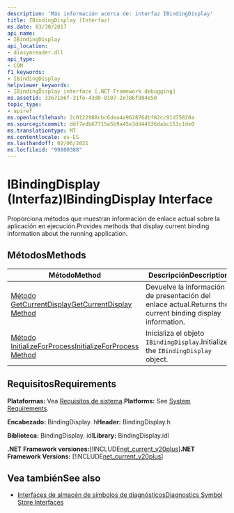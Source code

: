 ```yaml
---
description: 'Más información acerca de: interfaz IBindingDisplay'
title: IBindingDisplay (Interfaz)
ms.date: 03/30/2017
api_name:
- IBindingDisplay
api_location:
- diasymreader.dll
api_type:
- COM
f1_keywords:
- IBindingDisplay
helpviewer_keywords:
- IBindingDisplay interface [.NET Framework debugging]
ms.assetid: 3367166f-31fe-43d0-8107-2e786f984e50
topic_type:
- apiref
ms.openlocfilehash: 2c0122988cbc6dea4a962876dbf82cc91d75820a
ms.sourcegitcommit: ddf7edb67715a5b9a45e3dd44536dabc153c1de0
ms.translationtype: MT
ms.contentlocale: es-ES
ms.lasthandoff: 02/06/2021
ms.locfileid: "99800388"
---
```

# <a name="ibindingdisplay-interface"></a><span data-ttu-id="a89ee-103">IBindingDisplay (Interfaz)</span><span class="sxs-lookup"><span data-stu-id="a89ee-103">IBindingDisplay Interface</span></span>

<span data-ttu-id="a89ee-104">Proporciona métodos que muestran información de enlace actual sobre la aplicación en ejecución.</span><span class="sxs-lookup"><span data-stu-id="a89ee-104">Provides methods that display current binding information about the running application.</span></span>  
  
## <a name="methods"></a><span data-ttu-id="a89ee-105">Métodos</span><span class="sxs-lookup"><span data-stu-id="a89ee-105">Methods</span></span>  
  
|<span data-ttu-id="a89ee-106">Método</span><span class="sxs-lookup"><span data-stu-id="a89ee-106">Method</span></span>|<span data-ttu-id="a89ee-107">Descripción</span><span class="sxs-lookup"><span data-stu-id="a89ee-107">Description</span></span>|  
|------------|-----------------|  
|[<span data-ttu-id="a89ee-108">Método GetCurrentDisplay</span><span class="sxs-lookup"><span data-stu-id="a89ee-108">GetCurrentDisplay Method</span></span>](ibindingdisplay-getcurrentdisplay-method.md)|<span data-ttu-id="a89ee-109">Devuelve la información de presentación del enlace actual.</span><span class="sxs-lookup"><span data-stu-id="a89ee-109">Returns the current binding display information.</span></span>|  
|[<span data-ttu-id="a89ee-110">Método InitializeForProcess</span><span class="sxs-lookup"><span data-stu-id="a89ee-110">InitializeForProcess Method</span></span>](ibindingdisplay-initializeforprocess-method.md)|<span data-ttu-id="a89ee-111">Inicializa el objeto `IBindingDisplay`.</span><span class="sxs-lookup"><span data-stu-id="a89ee-111">Initializes the `IBindingDisplay` object.</span></span>|  
  
## <a name="requirements"></a><span data-ttu-id="a89ee-112">Requisitos</span><span class="sxs-lookup"><span data-stu-id="a89ee-112">Requirements</span></span>  

 <span data-ttu-id="a89ee-113">**Plataformas:** Vea [Requisitos de sistema](../../get-started/system-requirements.md).</span><span class="sxs-lookup"><span data-stu-id="a89ee-113">**Platforms:** See [System Requirements](../../get-started/system-requirements.md).</span></span>  
  
 <span data-ttu-id="a89ee-114">**Encabezado:** BindingDisplay. h</span><span class="sxs-lookup"><span data-stu-id="a89ee-114">**Header:** BindingDisplay.h</span></span>  
  
 <span data-ttu-id="a89ee-115">**Biblioteca:** BindingDisplay. idl</span><span class="sxs-lookup"><span data-stu-id="a89ee-115">**Library:** BindingDisplay.idl</span></span>  
  
 <span data-ttu-id="a89ee-116">**.NET Framework versiones:**[!INCLUDE[net_current_v20plus](../../../../includes/net-current-v20plus-md.md)]</span><span class="sxs-lookup"><span data-stu-id="a89ee-116">**.NET Framework Versions:** [!INCLUDE[net_current_v20plus](../../../../includes/net-current-v20plus-md.md)]</span></span>  
  
## <a name="see-also"></a><span data-ttu-id="a89ee-117">Vea también</span><span class="sxs-lookup"><span data-stu-id="a89ee-117">See also</span></span>

- [<span data-ttu-id="a89ee-118">Interfaces de almacén de símbolos de diagnósticos</span><span class="sxs-lookup"><span data-stu-id="a89ee-118">Diagnostics Symbol Store Interfaces</span></span>](diagnostics-symbol-store-interfaces.md)
